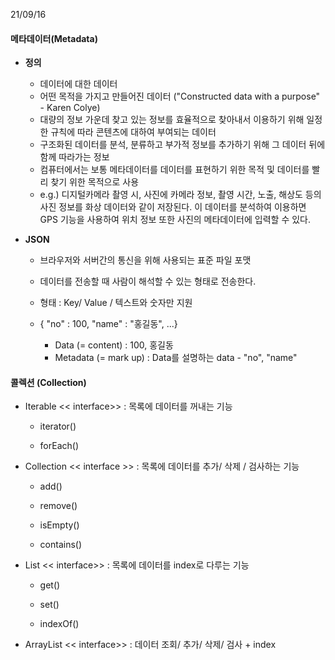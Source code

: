 21/09/16



#### 메타데이터(Metadata)

* **정의**  
  * 데이터에 대한 데이터
  * 어떤 목적을 가지고 만들어진 데이터 ("Constructed data with a purpose" - Karen Colye)
  * 대량의 정보 가운데 찾고 있는 정보를 효율적으로 찾아내서  이용하기 위해 일정한 규칙에 따라 콘텐츠에 대하여 부여되는 데이터
  * 구조화된 데이터를 분석, 분류하고 부가적 정보를 추가하기 위해 그 데이터 뒤에 함께 따라가는 정보 
  * 컴퓨터에서는 보통 메타데이터를 데이터를 표현하기 위한 목적 및 데이터를 빨리 찾기 위한 목적으로 사용 
  * e.g.) 디지털카메라 촬영 시, 사진에 카메라 정보, 촬영 시간, 노출, 해상도 등의 사진 정보를 화상 데이터와 같이 저장된다. 이 데이터를 분석하여 이용하면 GPS 기능을 사용하여 위치 정보 또한 사진의 메타데이터에 입력할 수 있다.



* **JSON**

  * 브라우저와 서버간의 통신을 위해 사용되는 표준 파일 포맷
  * 데이터를 전송할 때 사람이 해석할 수 있는 형태로 전송한다.
  * 형태 : Key/ Value / 텍스트와 숫자만 지원

  * { "no" : 100, "name" : "홍길동", ...}
    * Data (= content) : 100, 홍길동
    * Metadata (= mark up) : Data를 설명하는 data - "no", "name"



#### 콜렉션 (Collection)

* Iterable << interface>> : 목록에 데이터를 꺼내는 기능

  * iterator()

  * forEach()

    

* Collection << interface >> : 목록에 데이터를 추가/ 삭제 / 검사하는 기능

  * add()

  * remove()

  * isEmpty()

  * contains()

    

* List << interface>> : 목록에 데이터를 index로 다루는 기능

  * get()

  * set()

  * indexOf()

    

* ArrayList << interface>> : 데이터 조회/ 추가/ 삭제/ 검사 + index 

